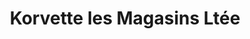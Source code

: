 ---
title: "Korvette les Magasins Ltée"
url: /saint-donat/korvette-les-magasins-ltee/
shop: Allgemein
---
